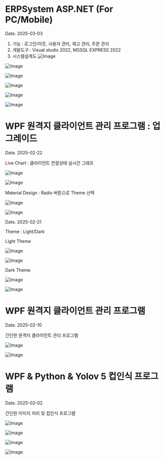 # ERPSystem ASP.NET (For PC/Mobile)

Date. 2025-03-03

1) 기능 : 로그인/아웃, 사용자 관리, 재고 관리, 주문 관리
2) 개발도구 : Visual studio 2022, MSSQL EXPRESS 2022
3) 시스템설계도
![Image](https://github.com/user-attachments/assets/fabc545a-10b0-4140-8eb0-a16b7b753fad)

![Image](https://github.com/user-attachments/assets/954258ad-273e-455e-ba38-e9fc13944e92)

![Image](https://github.com/user-attachments/assets/35c962a9-593c-4ded-bdbe-d222e3a3bb57)

![Image](https://github.com/user-attachments/assets/46fcdbf7-4fec-4945-bf4f-0f9ac4e9f43e)

![Image](https://github.com/user-attachments/assets/912aad24-969b-410e-aa20-d4b862c4fff9)

![Image](https://github.com/user-attachments/assets/76c0472f-3334-4f5c-b615-558059da772e)

# WPF 원격지 클라이언트 관리 프로그램 : 업그레이드 
Date. 2025-02-22

Live Chart : 클라이언트 연결상태 실시간 그래프

![Image](https://github.com/user-attachments/assets/dd3cdeaa-2b25-4aa3-a22c-c96b0ca06778)

![Image](https://github.com/user-attachments/assets/3981930c-5a36-4f70-bf99-76c187990677)

Material Design : Radio 버튼으로 Theme 선택 

![Image](https://github.com/user-attachments/assets/40d3bd99-24f7-4232-a659-bda54cf1346c)

![Image](https://github.com/user-attachments/assets/6f08be74-d283-452d-a3f2-37a0c9f6fc15)

Date. 2025-02-21

Theme : Light/Dark

Light Theme

![Image](https://github.com/user-attachments/assets/d50b5baa-06a8-4d46-8b7a-4f566aba7edc)

![Image](https://github.com/user-attachments/assets/4f3c35f2-1a2d-41be-8cae-22578a319141)

Dark Theme

![Image](https://github.com/user-attachments/assets/f07ed740-e86a-4706-aac0-125c86d35001)

![Image](https://github.com/user-attachments/assets/f4b78529-80e9-4e82-9055-a388768e0f2c)

# WPF 원격지 클라이언트 관리 프로그램
Date. 2025-02-10

간단한 원격지 클라이언트 관리 프로그램

![Image](https://github.com/user-attachments/assets/08be3b6b-61bc-4957-bf7d-5e3a315023db)

![Image](https://github.com/user-attachments/assets/1fd76d08-e129-41c6-b08d-a89038645427)

# WPF & Python & Yolov 5 컵인식 프로그램
Date. 2025-02-02

간단한 이미지 처리 및 컵인식 프로그램

![Image](https://github.com/user-attachments/assets/cbda6002-e48c-4199-bd0c-b5a337ff9bf9)

![Image](https://github.com/user-attachments/assets/12a3c6d0-4b0f-4b87-a6c1-7e3996e1acdf)

![Image](https://github.com/user-attachments/assets/add47a4b-971b-42e4-97ca-219456f8e90d)

![Image](https://github.com/user-attachments/assets/70e76a13-78ec-47ef-9502-e231353ee1f5)


